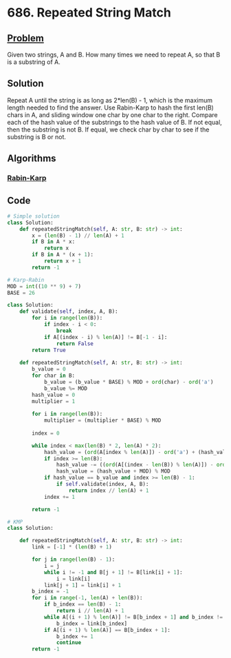 # 686. Repeated String Match

## [Problem](https://leetcode.com/problems/repeated-string-match/)
Given two strings, A and B.
How many times we need to repeat A, so that B is a substring of A.
## Solution
Repeat A until the string is as long as 2\*len(B) - 1, which is the maximum length needed to find the answer.
Use Rabin-Karp to hash the first len(B) chars in A, and sliding window one char by one char to the right.
Compare each of the hash value of the substrings to the hash value of B.
If not equal, then the substring is not B.
If equal, we check char by char to see if the substring is B or not.

## Algorithms
### [Rabin-Karp](https://notes.haifengjin.com/competitive_programming/string/#karp-rabin)

## Code
```python
# Simple solution
class Solution:
    def repeatedStringMatch(self, A: str, B: str) -> int:
        x = (len(B) - 1) // len(A) + 1
        if B in A * x:
            return x
        if B in A * (x + 1):
            return x + 1
        return -1
```

```python
# Karp-Rabin
MOD = int((10 ** 9) + 7)
BASE = 26

class Solution:
    def validate(self, index, A, B):
        for i in range(len(B)):
            if index - i < 0:
                break
            if A[(index - i) % len(A)] != B[-1 - i]:
                return False
        return True
    
    def repeatedStringMatch(self, A: str, B: str) -> int:
        b_value = 0
        for char in B:
            b_value = (b_value * BASE) % MOD + ord(char) - ord('a')
            b_value %= MOD
        hash_value = 0
        multiplier = 1
    
        for i in range(len(B)):
            multiplier = (multiplier * BASE) % MOD
        
        index = 0

        while index < max(len(B) * 2, len(A) * 2):
            hash_value = (ord(A[index % len(A)]) - ord('a') + (hash_value * BASE) % MOD) % MOD
            if index >= len(B):
                hash_value -= ((ord(A[(index - len(B)) % len(A)]) - ord('a')) * multiplier) % MOD
                hash_value = (hash_value + MOD) % MOD
            if hash_value == b_value and index >= len(B) - 1:
                if self.validate(index, A, B):
                    return index // len(A) + 1
            index += 1

        return -1
```
```python
# KMP
class Solution:

    def repeatedStringMatch(self, A: str, B: str) -> int:
        link = [-1] * (len(B) + 1)

        for j in range(len(B) - 1):
            i = j
            while i != -1 and B[j + 1] != B[link[i] + 1]:
                i = link[i]
            link[j + 1] = link[i] + 1
        b_index = -1
        for i in range(-1, len(A) + len(B)):
            if b_index == len(B) - 1:
                return i // len(A) + 1
            while A[(i + 1) % len(A)] != B[b_index + 1] and b_index != -1:
                b_index = link[b_index]
            if A[(i + 1) % len(A)] == B[b_index + 1]:
                b_index += 1
                continue
        return -1
```
